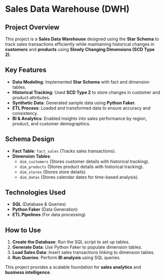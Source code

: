 # Sales Data Warehouse (DWH)

## Project Overview
This project is a **Sales Data Warehouse** designed using the **Star Schema** to track sales transactions efficiently while maintaining historical changes in **customers** and **products** using **Slowly Changing Dimensions (SCD Type 2)**.

## Key Features
- **Data Modeling**: Implemented **Star Schema** with fact and dimension tables.
- **Historical Tracking**: Used **SCD Type 2** to store changes in customer and product attributes.
- **Synthetic Data**: Generated sample data using **Python Faker**.
- **ETL Process**: Loaded and transformed data to ensure accuracy and consistency.
- **BI & Analytics**: Enabled insights into sales performance by region, product, and customer demographics.

## Schema Design
- **Fact Table**: `fact_sales` (Tracks sales transactions).
- **Dimension Tables**:
  - `dim_customers` (Stores customer details with historical tracking).
  - `dim_products` (Stores product details with historical tracking).
  - `dim_stores` (Stores store details).
  - `dim_dates` (Stores calendar dates for time-based analysis).

## Technologies Used
- **SQL** (Database & Queries)
- **Python Faker** (Data Generation)
- **ETL Pipelines** (For data processing)

## How to Use
1. **Create the Database**: Run the SQL script to set up tables.
2. **Generate Data**: Use Python Faker to populate dimension tables.
3. **Load Sales Data**: Insert sales transactions linking to dimension tables.
4. **Run Queries**: Perform **BI analysis** using SQL queries.

This project provides a scalable foundation for **sales analytics** and **business intelligence**.
